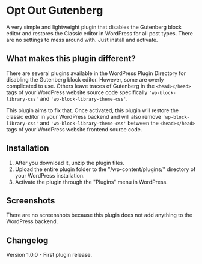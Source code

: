 # Opt Out Gutenberg
A very simple and lightweight plugin that disables the Gutenberg block editor and restores the Classic editor in WordPress for all post types. There are no settings to mess around with. Just install and activate.

## What makes this plugin different?
There are several plugins available in the WordPress Plugin Directory for disabling the Gutenberg block editor. However, some are overly complicated to use. Others leave traces of Gutenberg in the ```<head></head>``` tags of your WordPress website source code specifically ```'wp-block-library-css'``` and ```'wp-block-library-theme-css'```. 

This plugin aims to fix that. Once activated, this plugin will restore the classic editor in your WordPress backend and will also remove ```'wp-block-library-css'``` and ```'wp-block-library-theme-css'``` between the ```<head></head>``` tags of your WordPress website frontend source code.

## Installation
1. After you download it, unzip the plugin files.
2. Upload the entire plugin folder to the "/wp-content/plugins/" directory of your WordPress installation.
3. Activate the plugin through the "Plugins" menu in WordPress.

## Screenshots
There are no screenshots because this plugin does not add anything to the WordPress backend. 

## Changelog
Version 1.0.0 - First plugin release.

